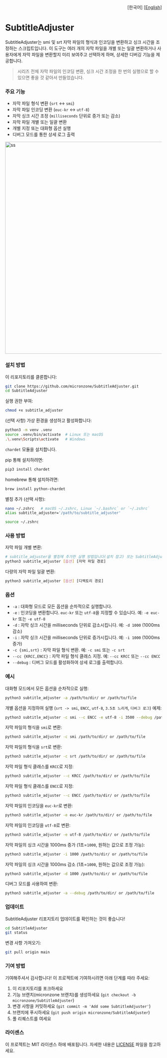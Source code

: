 <p align="right">
  [한국어]
  [<a href="README.md">English</a>]
</p>

# SubtitleAdjuster

SubtitleAdjuster는 smi 및 srt 자막 파일의 형식과 인코딩을 변환하고 싱크 시간을 조정하는 스크립트입니다. 이 도구는 여러 개의 자막 파일을 개별 또는 일괄 변환하거나 사용자에게 자막 파일을 변환할지 미리 보여주고 선택하게 하며, 상세한 디버깅 기능을 제공합니다.

> 시리즈 전체 자막 파일의 인코딩 변환, 싱크 시간 조정을 한 번의 실행으로 할 수 있으면 좋을 것 같아서 만들었습니다.


### 주요 기능

- 자막 파일 형식 변환 (`srt` ↔ `smi`)
- 자막 파일 인코딩 변환 (`euc-kr` ↔ `utf-8`)
- 자막 싱크 시간 조정 (`milliseconds` 단위로 증가 또는 감소)
- 자막 파일 개별 또는 일괄 변환
- 개별 지정 또는 대화형 옵션 실행
- 디버그 모드를 통한 상세 로그 출력

<img width="682" alt="ss" src="https://github.com/micronzone/SubtitleAdjuster/assets/47780105/0eaf1711-49f4-4dbc-b5b0-9d65a5afc054">

### 설치 방법

이 리포지토리를 클론합니다:
```sh
git clone https://github.com/micronzone/SubtitleAdjuster.git
cd SubtitleAdjuster
```

실행 권한 부여:
```bash
chmod +x subtitle_adjuster
```

(선택 사항) 가상 환경을 생성하고 활성화합니다:
```sh
python3 -m venv .venv
source .venv/bin/activate  # Linux 또는 macOS
.\.venv\Scripts\activate   # Windows
```

`chardet` 모듈을 설치합니다.

pip 통해 설치하려면:
```sh
pip3 install chardet
```

homebrew 통해 설치하려면:
```sh
brew install python-chardet
```

별칭 추가 (선택 사항):

```bash
nano ~/.zshrc   # macOS ~/.zshrc, Linux `~/.bashrc` or `~/.zshrc`
alias subtitle_adjuster='/path/to/subtitle_adjuster'
```

```bash
source ~/.zshrc
```

### 사용 방법

자막 파일 개별 변환:
```sh
# subtitle_adjuster을 별칭에 추가한 실행 방법입니다(설치 참고) 또는 SubtitleAdjuster 디렉토리에서 ./subtitle_adjuster 실행
python3 subtitle_adjuster [옵션] [자막 파일 경로]
```

다량의 자막 파일 일괄 변환:
```sh
python3 subtitle_adjuster [옵션] [디렉토리 경로]
```

### 옵션

- `-a` : 대화형 모드로 모든 옵션을 순차적으로 실행합니다.
- `-e` : 인코딩을 변환합니다. `euc-kr` 또는 `utf-8`을 지정할 수 있습니다. 예: `-e euc-kr` 또는 `-e utf-8`
- `-d` : 자막 싱크 시간을 milliseconds 단위로 감소시킵니다. 예: `-d 1000` (1000ms 감소)
- `-i` : 자막 싱크 시간을 milliseconds 단위로 증가시킵니다. 예: `-i 1000` (1000ms 증가)
- `-c {smi,srt}` : 자막 파일 형식 변환. 예: `-c smi` 또는 `-c srt`
- `--cc {KRCC,ENCC}` : 자막 파일 형식 클래스 지정. 예: `--cc KRCC` 또는 `--cc ENCC`
- `--debug` : 디버그 모드를 활성화하여 상세 로그를 출력합니다.

### 예시

대화형 모드에서 모든 옵션을 순차적으로 실행:
```sh
python3 subtitle_adjuster -a /path/to/dir/ or /path/to/file
```

개별 옵션을 지정하여 실행 (`srt -> smi`, `ENCC`, `utf-8`, `3.5초 느리게`, `디버그 로그`) 예제:
```sh
python3 subtitle_adjuster -c smi --c ENCC -e utf-8 -i 3500 --debug /path/to/dir/ or /path/to/file
```

자막 파일의 형식을 `smi`로 변환:
```sh
python3 subtitle_adjuster -c smi /path/to/dir/ or /path/to/file
```

자막 파일의 형식을 `srt`로 변환:
```sh
python3 subtitle_adjuster -c srt /path/to/dir/ or /path/to/file
```

자막 파일 형식 클래스를 `KRCC`로 지정:
```sh
python3 subtitle_adjuster --c KRCC /path/to/dir/ or /path/to/file
```

자막 파일 형식 클래스를 `ENCC`로 지정:
```sh
python3 subtitle_adjuster --c ENCC /path/to/dir/ or /path/to/file
```

자막 파일의 인코딩을 `euc-kr`로 변환:
```sh
python3 subtitle_adjuster -e euc-kr /path/to/dir/ or /path/to/file
```

자막 파일의 인코딩을 `utf-8`로 변환:
```sh
python3 subtitle_adjuster -e utf-8 /path/to/dir/ or /path/to/file
```

자막 파일의 싱크 시간을 1000ms 증가 (1초=`1000`, 원하는 값으로 조정 가능):
```sh
python3 subtitle_adjuster -i 1000 /path/to/dir/ or /path/to/file
```

자막 파일의 싱크 시간을 1000ms 감소 (1초=`1000`, 원하는 값으로 조정 가능):
```sh
python3 subtitle_adjuster -d 1000 /path/to/dir/ or /path/to/file
```

디버그 모드를 사용하여 변환:
```sh
python3 subtitle_adjuster -a --debug /path/to/dir/ or /path/to/file
```

### 업데이트

SubtitleAdjuster 리포지토리 업데이트를 확인하는 것이 좋습니다!

```sh
cd SubtitleAdjuster
git status
```

변경 사항 가져오기:

```sh
git pull origin main
```

### 기여 방법

기여해주셔서 감사합니다! 이 프로젝트에 기여하시려면 아래 단계를 따라 주세요:

1. 이 리포지토리를 포크하세요
2. 기능 브랜치(micronzone 브랜치)를 생성하세요 (`git checkout -b micronzone/SubtitleAdjuster`)
3. 변경 사항을 커밋하세요 (`git commit -m 'Add some SubtitleAdjuster'`)
4. 브랜치에 푸시하세요 (`git push origin micronzone/SubtitleAdjuster`)
5. 풀 리퀘스트를 여세요

### 라이센스

이 프로젝트는 MIT 라이센스 하에 배포됩니다. 자세한 내용은 [LICENSE](LICENSE) 파일을 참고하세요.